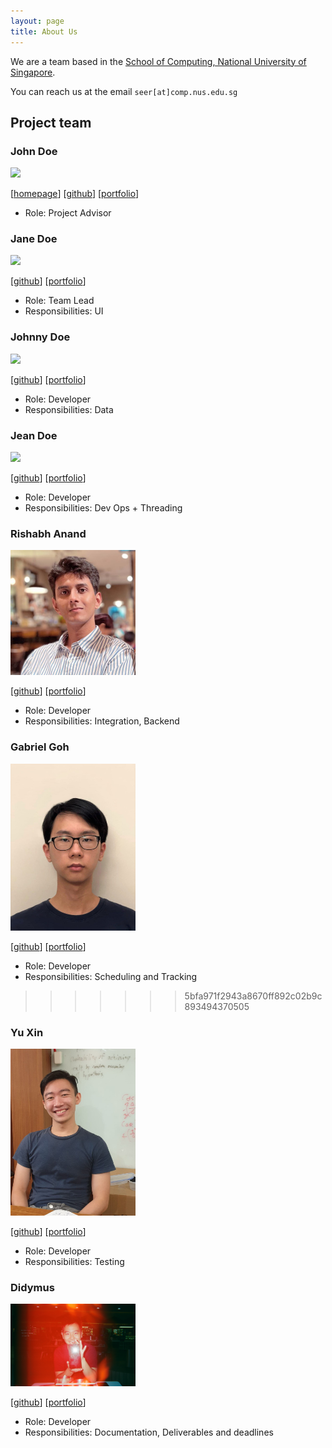 ```yaml
---
layout: page
title: About Us
---
```


We are a team based in the [School of Computing, National University of Singapore](http://www.comp.nus.edu.sg).

You can reach us at the email `seer[at]comp.nus.edu.sg`

## Project team

### John Doe

<img src="images/johndoe.png" width="200px">

[[homepage](http://www.comp.nus.edu.sg/~damithch)]
[[github](https://github.com/johndoe)]
[[portfolio](team/johndoe.md)]

* Role: Project Advisor

### Jane Doe

<img src="images/johndoe.png" width="200px">

[[github](http://github.com/johndoe)]
[[portfolio](team/johndoe.md)]

* Role: Team Lead
* Responsibilities: UI

### Johnny Doe

<img src="images/johndoe.png" width="200px">

[[github](http://github.com/johndoe)] [[portfolio](team/johndoe.md)]

* Role: Developer
* Responsibilities: Data

### Jean Doe

<img src="images/johndoe.png" width="200px">

[[github](http://github.com/johndoe)]
[[portfolio](team/johndoe.md)]

* Role: Developer
* Responsibilities: Dev Ops + Threading

### Rishabh Anand

<img src="images/rish-16.png" width="200px">

[[github](http://github.com/rish-16)]
[[portfolio](team/rishabh.md)]

* Role: Developer
* Responsibilities: Integration, Backend

### Gabriel Goh

<img src="images/gabriel.png" width="200px">

[[github](http://github.com/gycgabriel)]
[[portfolio](team/gabriel.md)]

* Role: Developer
* Responsibilities: Scheduling and Tracking
>>>>>>> 5bfa971f2943a8670ff892c02b9c893494370505


### Yu Xin

<img src="images/yuxin.png" width="200px">

[[github](https://github.com/huyuxin0429)]
[[portfolio](team/yuxin.md)]

* Role: Developer
* Responsibilities: Testing


### Didymus
<img src="images/didymental.png" width="200px">

[[github](https://github.com/didymental)]
[[portfolio](team/didymus.md)]

* Role: Developer
* Responsibilities: Documentation, Deliverables and deadlines
